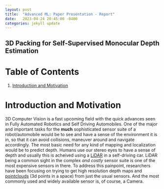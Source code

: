 ```yaml
---
layout: post
title:  "Advanced ML: Paper Presentation - Report"
date:   2023-04-24 20:45:00 -0400
categories: jekyll update
---
```


## 3D Packing for Self-Supervised Monocular Depth Estimation

# Table of Contents
1. [Introduction and Motivation](#introduction-and-motivation)

# Introduction and Motivation

3D Computer Vision is a fast upcoming field with the quick advances seen in Fully Automated Robotics and Self Driving Automobiles. One of the major and important tasks for the **much** sophisticated sensor suite of a robot/automobile would be to see and have a sense of the environment it is in, so that it can avoid collisions, maneuver around and navigate accordingly. The most basic need for any kind of mapping and localization would be to predict depth. Humans use our stereo eyes to have a sense of depth and usually this is acheived using a [LiDAR](https://en.wikipedia.org/wiki/Lidar) in a self-driving car. LiDAR being a common sight in the complex *and costly* sensor suite is one of the most expensive sensors in there. To address this painpoint, researchers have been focusing on trying to get high resolution depth maps and [pointclouds](https://en.wikipedia.org/wiki/Point_cloud) (3d points in a space) from just the usual sensors. And the most commonly used and widely available sensor is, of course, a Camera.

